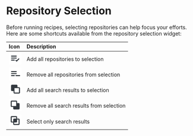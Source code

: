 # Repository Selection

Before running recipes, selecting repositories can help focus your efforts. Here are some shortcuts available from the repository selection widget:

| Icon                                                                                                   | Description                              |
| :----------------------------------------------------------------------------------------------------- | :--------------------------------------- |
| ![Add all repositories to selection ](../.gitbook/assets/select-all.png)                               | Add all repositories to selection        |
| ![Remove all repositories from selection](../.gitbook/assets/remove-all.png)                           | Remove all repositories from selection   |
| ![Add all search results to current repository selection](../.gitbook/assets/add-selected.png)         | Add all search results to selection      |
| ![Remove all search results from current repository selection](../.gitbook/assets/remove-selected.png) | Remove all search results from selection |
| ![Only select repositories from search results](../.gitbook/assets/select-only.png)                    | Select only search results               |
